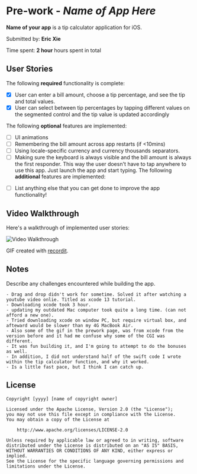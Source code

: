 # Pre-work - *Name of App Here*

**Name of your app** is a tip calculator application for iOS.

Submitted by: **Eric Xie**

Time spent: **2 hour** hours spent in total

## User Stories

The following **required** functionality is complete:

* [x] User can enter a bill amount, choose a tip percentage, and see the tip and total values.
* [x] User can select between tip percentages by tapping different values on the segmented control and the tip value is updated accordingly

The following **optional** features are implemented:

* [ ] UI animations
* [ ] Remembering the bill amount across app restarts (if <10mins)
* [ ] Using locale-specific currency and currency thousands separators.
* [ ] Making sure the keyboard is always visible and the bill amount is always the first responder. This way the user doesn't have to tap anywhere to use this app. Just launch the app and start typing.
The following **additional** features are implemented:

- [ ] List anything else that you can get done to improve the app functionality!

## Video Walkthrough

Here's a walkthrough of implemented user stories:

<img src='http://g.recordit.co/080XFYczgq.gif' title='Video Walkthrough' width='' alt='Video Walkthrough' />

GIF created with [recordit](https://recordit.co/).

## Notes

Describe any challenges encountered while building the app.

    - Drag and drop didn't work for sometime. Solved it after watching a youtube video onlie. Titled as xcode 13 tutorial.
    - Downloading xcode took 3 hour.
    - updating my outdated Mac computer took quite a long time. (can not afford a new one).
    - Tried downloading xcode on window PC, but require virtual box, and afteward would be slower than my 4G MacBook Air.
    - Also some of the gif in the prework page, was from xcode from the version before and it had me confuse why some of the CGI was different.
    - It was fun building it, and I'm going to attempt to do the bonuses as well.
    - In addition, I did not understand half of the swift code I wrote within the tip calculator function, and why it worked. 
    - Is a little fast pace, but I think I can catch up.

## License

    Copyright [yyyy] [name of copyright owner]

    Licensed under the Apache License, Version 2.0 (the "License");
    you may not use this file except in compliance with the License.
    You may obtain a copy of the License at

        http://www.apache.org/licenses/LICENSE-2.0

    Unless required by applicable law or agreed to in writing, software
    distributed under the License is distributed on an "AS IS" BASIS,
    WITHOUT WARRANTIES OR CONDITIONS OF ANY KIND, either express or implied.
    See the License for the specific language governing permissions and
    limitations under the License.

